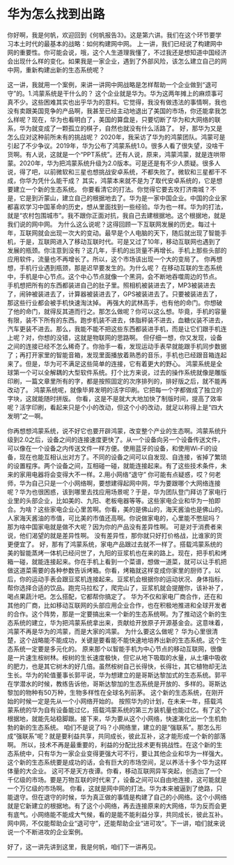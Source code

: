 # 华为怎么找到出路

你好啊，我是何帆，欢迎回到《何帆报告3》。这是第六讲。我们在这个环节要学习本土时代的最基本的战略：如何构建网中网。
上一讲，我们已经说了构建网中网的重要性。你可能会说，哦，这个人生道理我懂了，不过我还是想知道中国经济会出现什么样的变化。如果我是一家企业，遇到了外部风险，该怎么建立自己的网中网，重新构建出新的生态系统呢？

这一讲，我就用一个案例，来讲一讲网中网战略是怎样帮助一个企业做到“退可守”的。1.鸿蒙系统是干什么的？
这个企业就是华为。华为这两年摊上的麻烦事可真不少。这些困难其实也出乎华为的意料。它觉得，我没有做违法的事情啊，我也没有卖跟美国竞争的产品啊，我甚至已经主动地退出了美国的市场，你还能拿我怎么样呢？现在，华为也看明白了，美国的算盘是，只要切断了华为和大网络的联系，华为就变成了一颗孤立的棋子，自然也就没有什么活路了。
好，那华为又是怎么应对这种前所未有的挑战呢？
2020年，我采访了华为的鸿蒙团队。鸿蒙可是引起了不少争议。2019年，华为公布了鸿蒙系统1.0。很多人看了很失望，没啥干货啊。有人说，这就是一个“PPT系统”。还有人说，原来，鸿蒙鸿蒙，就是连哄带蒙。2020年，华为把鸿蒙系统升级为2.0版本。可是还是有不少人质疑。很多人说，得了吧，以前微软和三星也想挑战安卓系统，不都失败了。微软和三星都干不成，你华为凭什么能干成？
其实，鸿蒙本来就不是为了取代安卓系统的，它是想要建立一个新的生态系统。
你要看清它的打法。你觉得它要去攻打济南城？不是，它是到沂蒙山，建立自己的根据地去了。华为是一家中国企业。中国的企业家都喜欢学习中国革命的历史，想从里面找到一些经验。华为也一样。华为的打法，就是“农村包围城市”。我不跟你正面对抗，我自己去建根据地。这个根据地，就是我们说的网中网。
为什么这么说呢？这得回顾一下互联网发展的历史。每过十年，互联网就会出现一次大的变动。最早是个人电脑的天下，随后就出现了智能手机，于是，互联网进入了移动互联时代。可是又过了10年，移动互联网也遇到了发展的瓶颈。你注意到没有？这几年，手机的出货量不再增长。手机上那些头部的应用软件，流量也不再增长了。所以，这个市场该出现一个大的变局了。
你再想想，手机行业遇到瓶颈，那是迟早要发生的。为什么呢？
在移动互联的生态系统中，手机是中心节点。这个中心节点就像一个黑洞，会不断地吞噬周边的节点。
手机想把所有的东西都装进自己的肚子里。照相机被装进去了，MP3被装进去了，闹钟被装进去了，计算器被装进去了，GPS被装进去了。只要被装进去了，那这些行业都会被手机快速淘汰掉。
再强大的武林高手，也有他的命门。你想破了他的命门，就得反其道而行之。那怎么做呢？你可以这么想。毕竟，手机的容量有限，装不下所有的东西。跑步机装不进去，体脂秤装不进去，血糖仪装不进去，汽车更装不进去。那么，我能不能不把这些东西都装进手机，而是让它们跟手机连上呢？对，你想的没错，这就是物联网的思路啊。
但仔细一想，你又发现，设备之间的连接已经不怎么稀奇了。你抬手一看，发现运动手表早就能跟手机同步数据了；再打开家里的智能音箱，发现里面播放着熟悉的音乐，手机也已经跟音箱连起来了。但是，华为可不满足这些简单的连接，它有着更大的野心。
鸿蒙系统是全球第一个可以全解耦的大型软件系统。打个比方来说，过去的操作系统就像是雕版印刷，一篇文章里所有的字，都是按照固定的次序排列的，排好版之后，就不能再改动了。
鸿蒙系统呢，就像毕昇发明的活字印刷。它把每一个字都做成了独立的字块，这就能随时拼版。
你看，这是不是就大大地加快了制版时间，提高了效率呢？活字印刷，看起来只是个小的改动，但这个小的改动，就足以称得上是“四大发明”之一啊。

你再想想鸿蒙系统，说不好它也要开辟鸿蒙，改变整个产业的生态啊。鸿蒙系统升级到2.0之后，设备之间的连接速度更快了。从一个设备向另一个设备传送文件，可以像在一个设备之内传送文件一样方便。使用蓝牙的设备，和使用Wi-Fi的设备，现在也能互相认出对方了。不同的设备之间可以自发现、自连接，省掉了繁琐的设置程序。两个设备之间，互相碰一碰，就能连接起来。有了这些技术条件，未来的家用电器将会变得大不一样。2.用小网络“退守”
你可能有点疑惑，哎？何老师，华为自己只是一个小网络啊，要想建得起网中网，华为要跟哪个大网络连接呢？华为也很困惑，该到哪里去找应用场景呢？于是，华为团队登门拜访了家电行业里的头部企业，比如美的、九阳、老板电器等等。这些家电企业和华为一拍即合。为啥？这些家电企业心里苦啊。你看，美的是佛山的，海天酱油也是佛山的。人家海天酱油的市值，可比美的市值还高啊。你说做家电的，心里能不憋屈吗？
那为啥中国家电就是做不大呢？因为你的产品没有差异性啊。
可是对于消费者来说，他们渴望的就是差异性啊。
没有差异性，那你就只好打价格战，比谁家的货更便宜了。
好，那有了鸿蒙系统，家电产品跟过去就不一样了。搭载鸿蒙系统的美的智能蒸烤一体机已经问世了，九阳的豆浆机也在来的路上。现在，把手机和烤箱一碰，就能连接起来。你在手机上看到一个菜谱，想做一道菜，就可以让手机把做这道菜需要的各种参数告诉烤箱。你看，烤箱就这样变成你家里的厨师了。以后，你的运动手表会跟豆浆机连接起来。豆浆机会根据你的运动状况、身体指标，帮你选择合适的饮品。跑完马拉松了，爬完山了，豆浆机就会提醒你，该补补了，喝点果蔬汁吧。怎么搭配，它都帮你搞定了。
华为不仅和家电厂商合作，还在和其他的厂商，比如移动互联网的头部应用企业合作，也在积极地推进和全球开发者的合作。这个阵势，那是一定要搞出来一个新的生态系统啊。为了推动这个新的生态系统的建立，华为把鸿蒙系统拿出来，贡献给开放原子开源基金会。这意味着，鸿蒙不再是华为的鸿蒙，而是大家的鸿蒙。
为什么要这么做呢？
华为心里很清楚，这个战略能不能成功，关键是要看能不能快速地培养出新的生态系统。这个生态系统一定要是多元化的。
原来那个以智能手机为中心节点的移动互联网，很像是一片速生桉树林。桉树的生长速度极快，但它从地下吸取的水量，从土壤中吸收的肥力，也是其它树木的好几倍。虽然桉树自己长得快，长得壮，其它植物却无法生长。华为的轮值董事长郭平说，华为想建立的是哥斯达黎加式的生态系统。郭平在学潜水的时候，教练告诉他，哥斯达黎加的生态系统是开放的、多样的。哥斯达黎加的物种有50万种，生物多样性在全球名列前茅。
这个新的生态系统，在刚开始的时候一定是先从一个小网络开始的。
按照华为的计划，在未来一年，搭载鸿蒙系统的华为自有设备能过亿，搭载鸿蒙系统的第三方装机量也能过亿。有了这个根据地，就能先站稳脚跟。接下来，华为要从这个小网络，快速演化出一个生机勃勃的新的生态系统。
咱们不是说了吗？小网络里，建立的是“强联系”。那怎么形成“强联系”呢？就是要利益共享，共同成长，彼此互补，这才能形成一个新的部落啊。
所以，技术不再是最重要的，利益的分配比技术更有挑战性。在这个新的生态系统中，只有华为一家企业变得更强大可不行，要让其他企业和华为一样强大。
这个新的生态系统要是成功的话，会有巨大的市场空间，足以养活十多个华为这样体量的大企业。
这可不是天方夜谭。你看，移动互联网异军突起，创造出了一个千亿级的市场。要是万物互联的时代来了，设备之间可以自由地连接，这可能就是一个万亿级的市场啊。
你看，这就是网中网的打法。华为本来被逼到了绝路，只能退守。但在退守的时候，华为真正做的事情是构建了自己的小网络。这个小网络就是它新建立的根据地。有了这个小网络，再去连接原来的大网络，华为反而会更有底气。小网络能不能成大气候，看的是能不能利益分享，共同成长，彼此互补。
网中网，不仅能帮助企业“退可守”，还能帮助企业“进可攻”。下一讲，咱们就来说说一个不断进攻的企业案例。

好了，这一讲先讲到这里，我是何帆，咱们下一讲再见。

---
